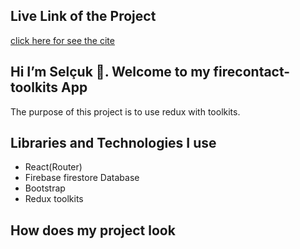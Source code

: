 ## Live Link of the Project

[click here for see the cite](https://firecontact-toolkits.netlify.app/)

## Hi I’m Selçuk 👋. Welcome to my  firecontact-toolkits App 

 The purpose of this project is to use redux with toolkits.

## Libraries and Technologies I use

 * React(Router)
 * Firebase firestore Database
 * Bootstrap
 * Redux toolkits
 

## How does my project look

